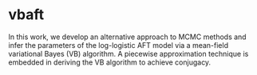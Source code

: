 # vbaft

In this work, we develop an alternative approach to MCMC methods and infer the parameters of the log-logistic AFT model via a mean-field variational Bayes (VB) algorithm. A piecewise approximation technique is embedded in deriving the VB algorithm to achieve conjugacy. 
